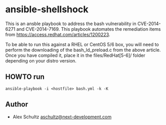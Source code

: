 ansible-shellshock
==========
This is an ansble playbook to address the bash vulnerability in 
CVE-2014-6271 and CVE-2014-7169.  This playbook automates the remediation items
from https://access.redhat.com/articles/1200223.

To be able to run this against a RHEL or CentOS 5/6 box, you will need to
perform the downloading of the bash_ld_preload.c from the above article.
Once you have compiled it, place it in the files/RedHat[5-6]/ folder depending
on your distro version.

HOWTO run
------
```
ansible-playbook -i <hostfile> bash.yml -k -K
```


Author
-----
* Alex Schultz <aschultz@next-development.com>
